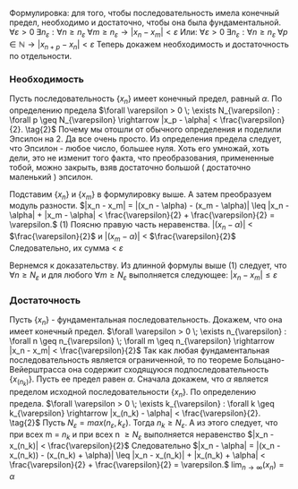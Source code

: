 Формулировка: для того, чтобы последовательность имела конечный предел, необходимо и достаточно, чтобы она была фундаментальной.
$\forall \varepsilon > 0 \; \exists n_{\varepsilon} : \forall n \geq n_{\varepsilon} \; \forall m \geq n_{\varepsilon} \rightarrow |x_n - x_m| < \varepsilon$
Или:
$\forall \varepsilon > 0 \; \exists n_{\varepsilon} : \forall n \geq n_{\varepsilon} \; \forall p \in \mathbb{N} \rightarrow |x_{n+p} - x_n| < \varepsilon$
Теперь докажем необходимость и достаточность по отдельности.
### Необходимость
Пусть последовательность {$x_n$} имеет конечный предел, равный $\alpha$. По определению предела
$\forall \varepsilon > 0 \; \exists N_{\varepsilon} : \forall p \geq N_{\varepsilon} \rightarrow |x_p - \alpha| < \frac{\varepsilon}{2}. \tag{2}$
Почему мы отошли от обычного определения и поделили Эпсилон на 2. Да все очень просто. Из определения предела следует, что Эпсилон - любое число, большее нуля. Хоть его умножай, хоть дели, это не изменит того факта, что преобразования, примененные тобой, можно закрыть, взяв достаточно большой ( достаточно маленький ) эпсилон.

Подставим {$x_n$}  и {$x_m$} в формулировку выше. А затем преобразуем модуль разности.
$|x_n - x_m| = |(x_n - \alpha) - (x_m - \alpha)| \leq |x_n - \alpha| + |x_m - \alpha| < \frac{\varepsilon}{2} + \frac{\varepsilon}{2} = \varepsilon.$ (1)
Поясню правую часть неравенства. 
$|(x_n - \alpha)|$ < $\frac{\varepsilon}{2}$ и $|(x_m - \alpha)|$ < $\frac{\varepsilon}{2}$
Следовательно, их сумма < $\varepsilon$

Вернемся к доказательству.
Из длинной формулы выше (1) следует, что 
$\forall n \geq N_{\varepsilon}$ и для любого $\forall m \geq N_{\varepsilon}$ выполняется следующее:
$|x_n - x_m| \leq \varepsilon$ 
### Достаточность
Пусть  {$x_n$} - фундаментальная последовательность. Докажем, что она имеет конечный предел.
$\forall \varepsilon > 0 \; \exists n_{\varepsilon} : \forall n \geq n_{\varepsilon} \; \forall m \geq n_{\varepsilon} \rightarrow |x_n - x_m| < \frac{\varepsilon}{2}$
Так как любая фундаментальная последовательность является ограниченной, то по теореме Больцано-Вейерштрасса она содержит сходящуюся подпоследовательность {$x_(n_k)$}. Пусть ее предел равен $\alpha$.
Сначала докажем, что $\alpha$ является пределом исходной последовательности {$x_n$}. По определению предела. 
$\forall \varepsilon > 0 \; \exists k_{\varepsilon} : \forall k \geq k_{\varepsilon} \rightarrow |x_(n_k) - \alpha| < \frac{\varepsilon}{2}. \tag{2}$
Пусть $N_{\varepsilon} = max(n_\varepsilon,k_\varepsilon)$. Тогда $n_k \geq N_{\varepsilon}$. А из этого следует, что при всех m = $n_k$ и при всех n $\geq N_{\varepsilon}$ выполняется неравенство
$|x_n - x_(n_k)| < \frac{\varepsilon}{2}$
Cледовательно
$|x_n - \alpha| = |(x_n - x_(n_k)) - (x_(n_k) + \alpha)| \leq |x_n - x_(n_k)| + |x_(n_k) + \alpha| < \frac{\varepsilon}{2} + \frac{\varepsilon}{2} = \varepsilon.$
$\operatorname*{lim}_{n\rightarrow\infty}(x_n)= \alpha$
